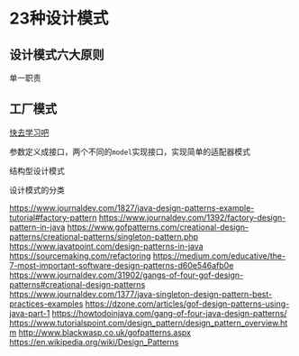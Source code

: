 # 23种设计模式

## 设计模式六大原则
单一职责

## 工厂模式
[快去学习吧](/java/design-pattern/factory)

参数定义成接口，两个不同的`model`实现接口，实现简单的适配器模式

结构型设计模式

设计模式的分类

https://www.journaldev.com/1827/java-design-patterns-example-tutorial#factory-pattern
https://www.journaldev.com/1392/factory-design-pattern-in-java
https://www.gofpatterns.com/creational-design-patterns/creational-patterns/singleton-pattern.php
https://www.javatpoint.com/design-patterns-in-java
https://sourcemaking.com/refactoring
https://medium.com/educative/the-7-most-important-software-design-patterns-d60e546afb0e
https://www.journaldev.com/31902/gangs-of-four-gof-design-patterns#creational-design-patterns
https://www.journaldev.com/1377/java-singleton-design-pattern-best-practices-examples
https://dzone.com/articles/gof-design-patterns-using-java-part-1
https://howtodoinjava.com/gang-of-four-java-design-patterns/
https://www.tutorialspoint.com/design_pattern/design_pattern_overview.htm
http://www.blackwasp.co.uk/gofpatterns.aspx
https://en.wikipedia.org/wiki/Design_Patterns


